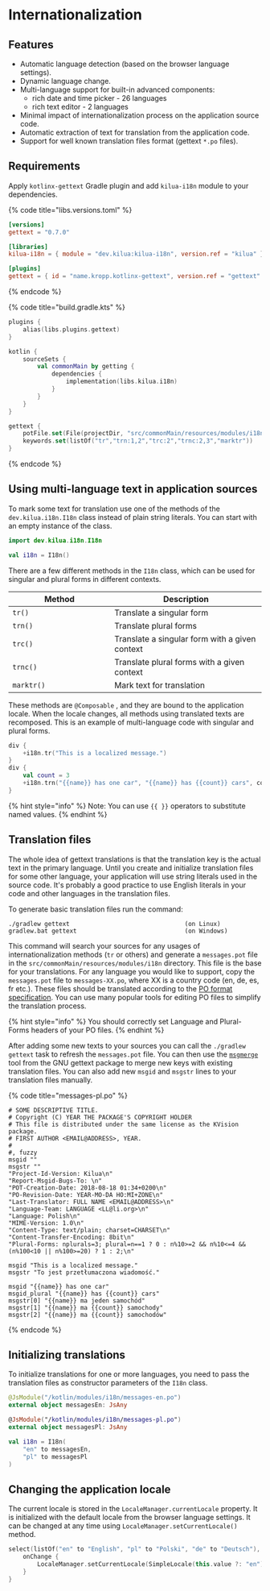 # Internationalization

## Features <a href="#features" id="features"></a>

* Automatic language detection (based on the browser language settings).
* Dynamic language change.
* Multi-language support for built-in advanced components:
  * rich date and time picker - 26 languages
  * rich text editor - 2 languages
* Minimal impact of internationalization process on the application source code.
* Automatic extraction of text for translation from the application code.
* Support for well known translation files format (gettext `*.po` files).

## Requirements

Apply `kotlinx-gettext` Gradle plugin and add `kilua-i18n` module to your dependencies.

{% code title="libs.versions.toml" %}
```toml
[versions]
gettext = "0.7.0"

[libraries]
kilua-i18n = { module = "dev.kilua:kilua-i18n", version.ref = "kilua" }

[plugins]
gettext = { id = "name.kropp.kotlinx-gettext", version.ref = "gettext" }
```
{% endcode %}

{% code title="build.gradle.kts" %}
```kotlin
plugins {
    alias(libs.plugins.gettext)
}

kotlin {
    sourceSets {
        val commonMain by getting {
            dependencies {
                implementation(libs.kilua.i18n)
            }
        }
    }
}

gettext {
    potFile.set(File(projectDir, "src/commonMain/resources/modules/i18n/messages.pot"))
    keywords.set(listOf("tr","trn:1,2","trc:2","trnc:2,3","marktr"))
}
```
{% endcode %}

## Using multi-language text in application sources <a href="#using-multi-language-text-in-application-sources" id="using-multi-language-text-in-application-sources"></a>

To mark some text for translation use one of the methods of the `dev.kilua.i18n.I18n` class instead of plain string literals. You can start with an empty instance of the class.

```kotlin
import dev.kilua.i18n.I18n

val i18n = I18n()
```

There are a few different methods in the `I18n` class, which can be used for singular and plural forms in different contexts.

<table><thead><tr><th width="187">Method</th><th>Description</th></tr></thead><tbody><tr><td><code>tr()</code></td><td>Translate a singular form</td></tr><tr><td><code>trn()</code></td><td>Translate plural forms</td></tr><tr><td><code>trc()</code></td><td>Translate a singular form with a given context</td></tr><tr><td><code>trnc()</code></td><td>Translate plural forms with a given context</td></tr><tr><td><code>marktr()</code></td><td>Mark text for translation</td></tr></tbody></table>

These methods are `@Composable` , and they are bound to the application locale. When the locale changes, all methods using translated texts are recomposed. This is an example of multi-language code with singular and plural forms.

```kotlin
div {
    +i18n.tr("This is a localized message.")
}
div {
    val count = 3
    +i18n.trn("{{name}} has one car", "{{name}} has {{count}} cars", count, "name" to "Robert", "count" to "$count")
}
```

{% hint style="info" %}
Note: You can use `{{ }}`  operators to substitute named values.
{% endhint %}

## Translation files

The whole idea of ​​gettext translations is that the translation key is the actual text in the primary language. Until you create and initialize translation files for some other language, your application will use string literals used in the source code. It's probably a good practice to use English literals in your code and other languages in the translation files.

To generate basic translation files run the command:

```
./gradlew gettext                                (on Linux)
gradlew.bat gettext                              (on Windows)
```

This command will search your sources for any usages of internationalization methods (`tr` or others) and generate a `messages.pot` file in the `src/commonMain/resources/modules/i18n` directory. This file is the base for your translations. For any language you would like to support, copy the `messages.pot` file to `messages-XX.po`, where XX is a country code (en, de, es, fr etc.). These files should be translated according to the [PO format specification](https://www.gnu.org/software/gettext/manual/html_node/PO-Files.html). You can use many popular tools for editing PO files to simplify the translation process.

{% hint style="info" %}
You should correctly set Language and Plural-Forms headers of your PO files.
{% endhint %}

After adding some new texts to your sources you can call the `./gradlew gettext` task to refresh the `messages.pot` file. You can then use the [`msgmerge`](https://www.gnu.org/software/gettext/manual/html_node/msgmerge-Invocation.html) tool from the GNU gettext package to merge new keys with existing translation files. You can also add new `msgid` and `msgstr` lines to your translation files manually.

{% code title="messages-pl.po" %}
```gettext
# SOME DESCRIPTIVE TITLE.
# Copyright (C) YEAR THE PACKAGE'S COPYRIGHT HOLDER
# This file is distributed under the same license as the KVision package.
# FIRST AUTHOR <EMAIL@ADDRESS>, YEAR.
#
#, fuzzy
msgid ""
msgstr ""
"Project-Id-Version: Kilua\n"
"Report-Msgid-Bugs-To: \n"
"POT-Creation-Date: 2018-08-18 01:34+0200\n"
"PO-Revision-Date: YEAR-MO-DA HO:MI+ZONE\n"
"Last-Translator: FULL NAME <EMAIL@ADDRESS>\n"
"Language-Team: LANGUAGE <LL@li.org>\n"
"Language: Polish\n"
"MIME-Version: 1.0\n"
"Content-Type: text/plain; charset=CHARSET\n"
"Content-Transfer-Encoding: 8bit\n"
"Plural-Forms: nplurals=3; plural=n==1 ? 0 : n%10>=2 && n%10<=4 && (n%100<10 || n%100>=20) ? 1 : 2;\n"

msgid "This is a localized message."
msgstr "To jest przetłumaczona wiadomość."

msgid "{{name}} has one car"
msgid_plural "{{name}} has {{count}} cars"
msgstr[0] "{{name}} ma jeden samochód"
msgstr[1] "{{name}} ma {{count}} samochody"
msgstr[2] "{{name}} ma {{count}} samochodów"
```
{% endcode %}

## Initializing translations

To initialize translations for one or more languages, you need to pass the translation files as constructor parameters of the `I18n` class.

```kotlin
@JsModule("/kotlin/modules/i18n/messages-en.po")
external object messagesEn: JsAny

@JsModule("/kotlin/modules/i18n/messages-pl.po")
external object messagesPl: JsAny

val i18n = I18n(
    "en" to messagesEn,
    "pl" to messagesPl
)
```

## Changing the application locale

The current locale is stored in the `LocaleManager.currentLocale` property. It is initialized with the default locale from the browser language settings. It can be changed at any time using `LocaleManager.setCurrentLocale()` method.

```kotlin
select(listOf("en" to "English", "pl" to "Polski", "de" to "Deutsch"), LocaleManager.currentLocale.language) {
    onChange {
        LocaleManager.setCurrentLocale(SimpleLocale(this.value ?: "en"))
    }
}
```
